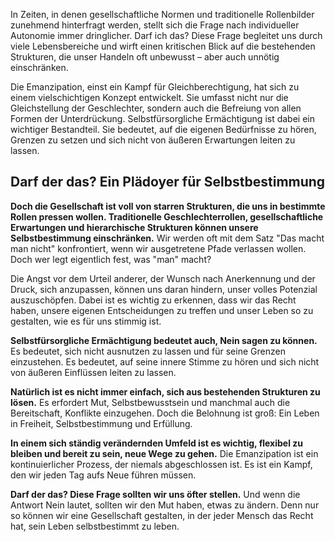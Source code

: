 In Zeiten, in denen gesellschaftliche Normen und traditionelle Rollenbilder zunehmend hinterfragt werden, stellt sich die Frage nach individueller Autonomie immer dringlicher. Darf ich das? Diese Frage begleitet uns durch viele Lebensbereiche und wirft einen kritischen Blick auf die bestehenden Strukturen, die unser Handeln oft unbewusst – aber auch unnötig einschränken.

Die Emanzipation, einst ein Kampf für Gleichberechtigung, hat sich zu einem vielschichtigen Konzept entwickelt. Sie umfasst nicht nur die Gleichstellung der Geschlechter, sondern auch die Befreiung von allen Formen der Unterdrückung. Selbstfürsorgliche Ermächtigung ist dabei ein wichtiger Bestandteil. Sie bedeutet, auf die eigenen Bedürfnisse zu hören, Grenzen zu setzen und sich nicht von äußeren Erwartungen leiten zu lassen.

## **Darf der das? Ein Plädoyer für Selbstbestimmung**

**Doch die Gesellschaft ist voll von starren Strukturen, die uns in bestimmte Rollen pressen wollen. Traditionelle Geschlechterrollen, gesellschaftliche Erwartungen und hierarchische Strukturen können unsere Selbstbestimmung einschränken.** Wir werden oft mit dem Satz "Das macht man nicht" konfrontiert, wenn wir ausgetretene Pfade verlassen wollen. Doch wer legt eigentlich fest, was "man" macht?

Die Angst vor dem Urteil anderer, der Wunsch nach Anerkennung und der Druck, sich anzupassen, können uns daran hindern, unser volles Potenzial auszuschöpfen. Dabei ist es wichtig zu erkennen, dass wir das Recht haben, unsere eigenen Entscheidungen zu treffen und unser Leben so zu gestalten, wie es für uns stimmig ist.

**Selbstfürsorgliche Ermächtigung bedeutet auch, Nein sagen zu können.** Es bedeutet, sich nicht ausnutzen zu lassen und für seine Grenzen einzustehen. Es bedeutet, auf seine innere Stimme zu hören und sich nicht von äußeren Einflüssen leiten zu lassen.

**Natürlich ist es nicht immer einfach, sich aus bestehenden Strukturen zu lösen.** Es erfordert Mut, Selbstbewusstsein und manchmal auch die Bereitschaft, Konflikte einzugehen. Doch die Belohnung ist groß: Ein Leben in Freiheit, Selbstbestimmung und Erfüllung.

**In einem sich ständig verändernden Umfeld ist es wichtig, flexibel zu bleiben und bereit zu sein, neue Wege zu gehen.** Die Emanzipation ist ein kontinuierlicher Prozess, der niemals abgeschlossen ist. Es ist ein Kampf, den wir jeden Tag aufs Neue führen müssen.

**Darf der das? Diese Frage sollten wir uns öfter stellen.** Und wenn die Antwort Nein lautet, sollten wir den Mut haben, etwas zu ändern. Denn nur so können wir eine Gesellschaft gestalten, in der jeder Mensch das Recht hat, sein Leben selbstbestimmt zu leben.
